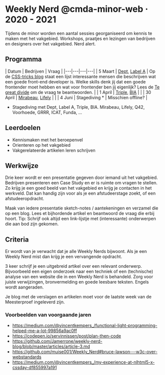 # Weekly Nerd @cmda-minor-web · 2020 - 2021

Tijdens de minor worden een aantal sessies georganiseerd om kennis te maken met het vakgebied. 
Workshops, praatjes en lezingen van bedrijven en designers over het vakgebied. Nerd alert.

## Programma

| Datum  |  Bedrijven | Vraag |
|---|---|---|---|
| 5 Maart  | [Dept](https://www.deptagency.com/nl-nl/), [Label A](http://www.labela.design) | Op de [CSS-tricks blog](https://css-tricks.com/what-makes-a-good-front-end-developer/) staat een lijst interessante mensen die beschrijven wat een goede front-end developer is. Welke skills denk jij dat een goede frontender moet hebben en wat voor frontender ben jij eigenlijk? Lees de [Te great divide](https://css-tricks.com/the-great-divide/) om de vraag te beantwoorden. |
| 1 April  | [Triple](https://www.wearetriple.com), [BIA](https://www.bia.nl/) | |
| 30 April  | [Mirabeau](https://www.mirabeau.nl), [Lifely](https://lifely.nl) |   |
| 4 Juni  | Stagediving * | Misschien offline?  |

* Stagediving met Dept, Label A, Triple, BIA. Mirabeau, Lifely, Q42, Voorhoede, GRRR, ICAT, Funda, ...

## Leerdoelen
- Kennismaken met het beroepenvel
- Orienteren op het vakgebied
- Vakgerelateerde artikelen leren schrijven

## Werkwijze
Drie keer wordt er een presentatie gegeven door iemand uit het vakgebied. 
Bedrijven presenteren een Case Study en er is ruimte om vragen te stellen. 
Zo krijg je een goed beeld van het vakgebied en krijg je contacten in het werkveld. 
Dat kan handig zijn voor als je een afstudeerstage zoekt, of een afstudeeropdracht. 

Maak van iedere presentatie sketch-notes / aantekeningen en verzamel die op een blog. Lees et bijhordende artikel en beantwoord de vraag die erbij hoort. Tip: Schrijf ook altijd een link-lijstje met (interessante) onderwerpen die aan bod zijn gekomen.


## Criteria
Er wordt van je verwacht dat je alle Weekly Nerds bijwoont. 
Als je een Weekly Nerd mist dan krijg je een vervangende opdracht.

3 keer schrijf je een uitgebreid artikel over een relevant onderwerp. 
Bijvoorbeeld een eigen onderzoek naar een techniek of een (technische) analyse van een website die in een Weekly Nerd is behandeld. 
Zorg voor juiste verwijzingen, bronvermelding en goede leesbare teksten. 
Engels wordt aangeraden.

Je blog met de verslagen en artikelen moet voor de laatste week van de Meesterproef ingeleverd zijn.


### Voorbeelden van voorgaande jaren

* https://medium.com/@vincentkempers_/functional-light-programming-helped-me-a-lot-99856a9ac0ff
* https://codepen.io/servinnissen/post/plan-then-code
* https://github.com/Jamerrone/weekly-nerd-blog/blob/master/articles/article-3.md
* https://github.com/muise001/Weekly_Nerd#bruce-lawson---w3c-over-webstandards
* https://medium.com/@vincentkempers_/my-experience-at-nlhtml5-x-cssday-df855997a191


